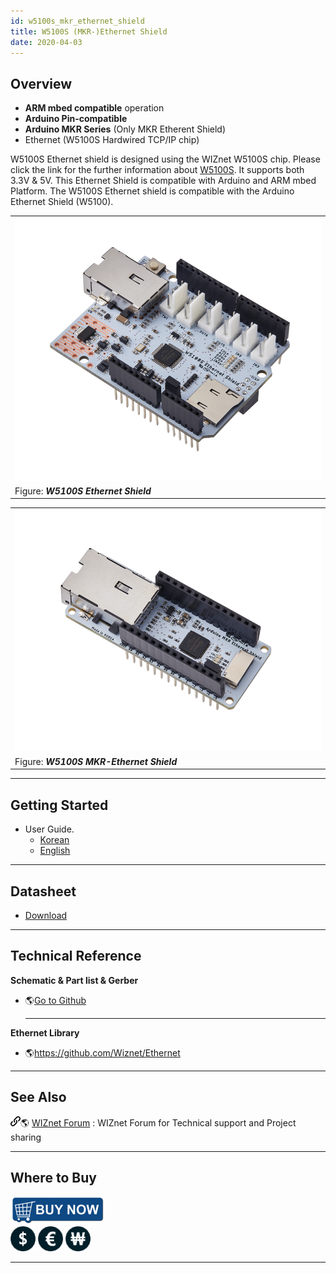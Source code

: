 ```yaml
---
id: w5100s_mkr_ethernet_shield
title: W5100S (MKR-)Ethernet Shield
date: 2020-04-03
---
```


## Overview

  - **ARM mbed compatible** operation
  - **Arduino Pin-compatible**
  - **Arduino MKR Series** (Only MKR Etherent Shield)
  - Ethernet (W5100S Hardwired TCP/IP chip)

W5100S Ethernet shield is designed using the WIZnet W5100S chip. Please
click the link for the further information about
[W5100S](../../Product/iEthernet/W5100S/overview). It supports both 3.3V & 5V. This
Ethernet Shield is compatible with Arduino and ARM mbed Platform. The
W5100S Ethernet shield is compatible with the Arduino Ethernet Shield
(W5100).

|                                                                                          |
| ---------------------------------------------------------------------------------------- |
| ![W5100S Ethernet Shield](/img/osh/w5100s_ethernet_shield/start/w5100s_ethernet_shield1.png) |
| Figure: ***W5100S Ethernet Shield***                                                     |

|                                                                                                  |
| ------------------------------------------------------------------------------------------------ |
| ![W5100S MKR-Ethernet Shield](/img/osh/w5100s_ethernet_shield/start/w5100s_mkr-ethernet_shield1.png) |
| Figure: ***W5100S MKR-Ethernet Shield***                                                         |

-----

## Getting Started

  - User Guide.
       - <a href="/img/osh/w5100s_ethernet_shield/start/w5100s_ethernet_shield_ug_v002k.pdf" target="_blank">Korean</a>
       - <a href="/img/osh/w5100s_ethernet_shield/start/w5100s_ethernet_shield_ug_v002e.pdf" target="_blank">English</a>

-----

## Datasheet

  - <a href="/img/osh/w5100s_ethernet_shield/start/w5100s_ethernet_shield_ds_v100e.pdf" target="_blank">Download</a>

-----

## Technical Reference

 **Schematic & Part list & Gerber**

  - 🌎[Go to Github](https://github.com/Wiznet/Hardware-Files-of-WIZnet/tree/master/08_OSHW)
    
    -----

**Ethernet Library**

  - 🌎<https://github.com/Wiznet/Ethernet>

-----

## See Also

![](/img/products/w5500/w5500_evb/icons/link.png)🌎 [WIZnet Forum](https://forum.wiznet.io/) : WIZnet Forum for Technical
support and Project sharing

-----

## Where to Buy

![WIZnet Online Shop](/img/osh/w5100s_ethernet_shield/start/buynow.png)  
![WIZnetUS Online Shop, USA](/img/osh/w5100s_ethernet_shield/start/dollar.png)
![WIZnetEU Online Shop, Germany](/img/osh/w5100s_ethernet_shield/start/european-euro.png)
![WIZnetKorea Online Shop, Korea](/img/osh/w5100s_ethernet_shield/start/won.png)

-----
